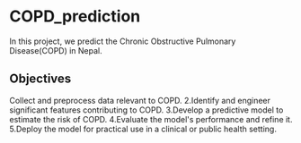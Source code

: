 # COPD_prediction
In this project, we predict the Chronic Obstructive Pulmonary Disease(COPD) in Nepal.


## Objectives

Collect and preprocess data relevant to COPD. 
2.Identify and engineer significant features contributing to COPD. 
3.Develop a predictive model to estimate the risk of COPD. 
4.Evaluate the model's performance and refine it. 
5.Deploy the model for practical use in a clinical or public health setting. 
